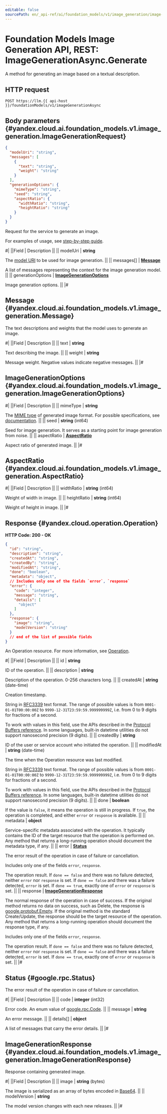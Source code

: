 ```yaml
---
editable: false
sourcePath: en/_api-ref/ai/foundation_models/v1/image_generation/image-generation/api-ref/ImageGenerationAsync/generate.md
---
```


# Foundation Models Image Generation API, REST: ImageGenerationAsync.Generate

A method for generating an image based on a textual description.

## HTTP request

```
POST https://llm.{{ api-host }}/foundationModels/v1/imageGenerationAsync
```

## Body parameters {#yandex.cloud.ai.foundation_models.v1.image_generation.ImageGenerationRequest}

```json
{
  "modelUri": "string",
  "messages": [
    {
      "text": "string",
      "weight": "string"
    }
  ],
  "generationOptions": {
    "mimeType": "string",
    "seed": "string",
    "aspectRatio": {
      "widthRatio": "string",
      "heightRatio": "string"
    }
  }
}
```

Request for the service to generate an image.

For examples of usage, see [step-by-step guide](/docs/foundation-models/operations/yandexart/request).

#|
||Field | Description ||
|| modelUri | **string**

The [model URI](/docs/foundation-models/concepts/yandexart/models) to be used for image generation. ||
|| messages[] | **[Message](#yandex.cloud.ai.foundation_models.v1.image_generation.Message)**

A list of messages representing the context for the image generation model. ||
|| generationOptions | **[ImageGenerationOptions](#yandex.cloud.ai.foundation_models.v1.image_generation.ImageGenerationOptions)**

Image generation options. ||
|#

## Message {#yandex.cloud.ai.foundation_models.v1.image_generation.Message}

The text descriptions and weights that the model uses to generate an image.

#|
||Field | Description ||
|| text | **string**

Text describing the image. ||
|| weight | **string**

Message weight. Negative values indicate negative messages. ||
|#

## ImageGenerationOptions {#yandex.cloud.ai.foundation_models.v1.image_generation.ImageGenerationOptions}

#|
||Field | Description ||
|| mimeType | **string**

The [MIME type](https://en.wikipedia.org/wiki/Media_type) of generated image format.
For possible specifications, see [documentation](/docs/foundation-models/concepts). ||
|| seed | **string** (int64)

Seed for image generation. It serves as a starting point for image generation from noise. ||
|| aspectRatio | **[AspectRatio](#yandex.cloud.ai.foundation_models.v1.image_generation.AspectRatio)**

Aspect ratio of generated image. ||
|#

## AspectRatio {#yandex.cloud.ai.foundation_models.v1.image_generation.AspectRatio}

#|
||Field | Description ||
|| widthRatio | **string** (int64)

Weight of width in image. ||
|| heightRatio | **string** (int64)

Weight of height in image. ||
|#

## Response {#yandex.cloud.operation.Operation}

**HTTP Code: 200 - OK**

```json
{
  "id": "string",
  "description": "string",
  "createdAt": "string",
  "createdBy": "string",
  "modifiedAt": "string",
  "done": "boolean",
  "metadata": "object",
  // Includes only one of the fields `error`, `response`
  "error": {
    "code": "integer",
    "message": "string",
    "details": [
      "object"
    ]
  },
  "response": {
    "image": "string",
    "modelVersion": "string"
  }
  // end of the list of possible fields
}
```

An Operation resource. For more information, see [Operation](/docs/api-design-guide/concepts/operation).

#|
||Field | Description ||
|| id | **string**

ID of the operation. ||
|| description | **string**

Description of the operation. 0-256 characters long. ||
|| createdAt | **string** (date-time)

Creation timestamp.

String in [RFC3339](https://www.ietf.org/rfc/rfc3339.txt) text format. The range of possible values is from
`0001-01-01T00:00:00Z` to `9999-12-31T23:59:59.999999999Z`, i.e. from 0 to 9 digits for fractions of a second.

To work with values in this field, use the APIs described in the
[Protocol Buffers reference](https://developers.google.com/protocol-buffers/docs/reference/overview).
In some languages, built-in datetime utilities do not support nanosecond precision (9 digits). ||
|| createdBy | **string**

ID of the user or service account who initiated the operation. ||
|| modifiedAt | **string** (date-time)

The time when the Operation resource was last modified.

String in [RFC3339](https://www.ietf.org/rfc/rfc3339.txt) text format. The range of possible values is from
`0001-01-01T00:00:00Z` to `9999-12-31T23:59:59.999999999Z`, i.e. from 0 to 9 digits for fractions of a second.

To work with values in this field, use the APIs described in the
[Protocol Buffers reference](https://developers.google.com/protocol-buffers/docs/reference/overview).
In some languages, built-in datetime utilities do not support nanosecond precision (9 digits). ||
|| done | **boolean**

If the value is `false`, it means the operation is still in progress.
If `true`, the operation is completed, and either `error` or `response` is available. ||
|| metadata | **object**

Service-specific metadata associated with the operation.
It typically contains the ID of the target resource that the operation is performed on.
Any method that returns a long-running operation should document the metadata type, if any. ||
|| error | **[Status](#google.rpc.Status)**

The error result of the operation in case of failure or cancellation.

Includes only one of the fields `error`, `response`.

The operation result.
If `done == false` and there was no failure detected, neither `error` nor `response` is set.
If `done == false` and there was a failure detected, `error` is set.
If `done == true`, exactly one of `error` or `response` is set. ||
|| response | **[ImageGenerationResponse](#yandex.cloud.ai.foundation_models.v1.image_generation.ImageGenerationResponse)**

The normal response of the operation in case of success.
If the original method returns no data on success, such as Delete,
the response is [google.protobuf.Empty](https://developers.google.com/protocol-buffers/docs/reference/google.protobuf#google.protobuf.Empty).
If the original method is the standard Create/Update,
the response should be the target resource of the operation.
Any method that returns a long-running operation should document the response type, if any.

Includes only one of the fields `error`, `response`.

The operation result.
If `done == false` and there was no failure detected, neither `error` nor `response` is set.
If `done == false` and there was a failure detected, `error` is set.
If `done == true`, exactly one of `error` or `response` is set. ||
|#

## Status {#google.rpc.Status}

The error result of the operation in case of failure or cancellation.

#|
||Field | Description ||
|| code | **integer** (int32)

Error code. An enum value of [google.rpc.Code](https://github.com/googleapis/googleapis/blob/master/google/rpc/code.proto). ||
|| message | **string**

An error message. ||
|| details[] | **object**

A list of messages that carry the error details. ||
|#

## ImageGenerationResponse {#yandex.cloud.ai.foundation_models.v1.image_generation.ImageGenerationResponse}

Response containing generated image.

#|
||Field | Description ||
|| image | **string** (bytes)

The image is serialized as an array of bytes encoded in [Base64](https://en.wikipedia.org/wiki/Base64). ||
|| modelVersion | **string**

The model version changes with each new releases. ||
|#